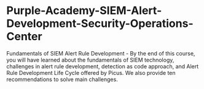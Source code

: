 # Purple-Academy-SIEM-Alert-Development-Security-Operations-Center
Fundamentals of SIEM Alert Rule Development - By the end of this course, you will have learned about the fundamentals of SIEM technology, challenges in alert rule development, detection as code approach, and Alert Rule Development Life Cycle offered by Picus. We also provide ten recommendations to solve main challenges.
